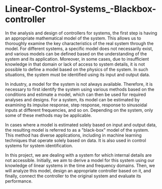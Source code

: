 # Linear-Control-Systems_-Blackbox-controller

In the analysis and design of controllers for systems, the first step is having an appropriate mathematical model of the system. This allows us to thoroughly examine the key characteristics of the real system through the model. For different systems, a specific model does not necessarily exist, and various models can be defined based on the understanding of the system and its application. Moreover, in some cases, due to insufficient knowledge in that domain or lack of access to system details, it is not possible to define a model based on the physics of the system. In such situations, the system must be identified using its input and output data.

In industry, a model for the system is not always available. Therefore, it is necessary to first identify the system using various methods based on the conditions and estimate a model, which can then be used for required analyses and designs. For a system, its model can be estimated by examining its impulse response, step response, response to sinusoidal inputs at different frequencies, and so on. Depending on the system, only some of these methods may be applicable.

In cases where a model is estimated solely based on input and output data, the resulting model is referred to as a "black-box" model of the system. This method has diverse applications, including in machine learning techniques that operate solely based on data. It is also used in control systems for system identification.

In this project, we are dealing with a system for which internal details are not accessible. Initially, we aim to derive a model for this system using our knowledge of linear systems in the time and frequency domains. Then, we will analyze this model, design an appropriate controller based on it, and finally, connect the controller to the original system and evaluate its performance.


